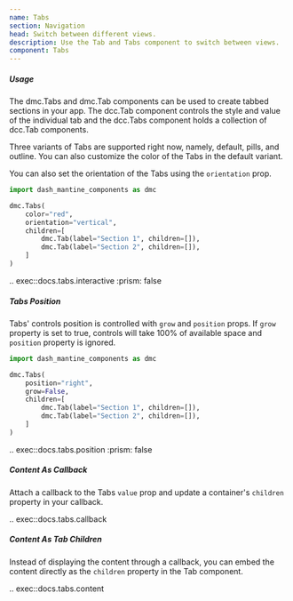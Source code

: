 ```yaml
---
name: Tabs
section: Navigation
head: Switch between different views.
description: Use the Tab and Tabs component to switch between views.
component: Tabs
---
```


##### Usage

The dmc.Tabs and dmc.Tab components can be used to create tabbed sections in your app. The dcc.Tab component controls 
the style and value of the individual tab and the dcc.Tabs component holds a collection of dcc.Tab components.

Three variants of Tabs are supported right now, namely, default, pills, and outline. You can also customize the color
of the Tabs in the default variant.

You can also set the orientation of the Tabs using the `orientation` prop.

```python
import dash_mantine_components as dmc

dmc.Tabs(
    color="red",
    orientation="vertical",
    children=[
        dmc.Tab(label="Section 1", children=[]),
        dmc.Tab(label="Section 2", children=[]),
    ]
)
```

.. exec::docs.tabs.interactive
    :prism: false

##### Tabs Position

Tabs' controls position is controlled with `grow` and `position` props. If `grow` property is set to true, controls
will take 100% of available space and `position` property is ignored.

```python
import dash_mantine_components as dmc

dmc.Tabs(
    position="right",
    grow=False,
    children=[
        dmc.Tab(label="Section 1", children=[]),
        dmc.Tab(label="Section 2", children=[]),
    ]
)
```

.. exec::docs.tabs.position
    :prism: false

##### Content As Callback

Attach a callback to the Tabs `value` prop and update a container's `children` property in your callback.

.. exec::docs.tabs.callback

##### Content As Tab Children

Instead of displaying the content through a callback, you can embed the content directly as the `children` property in
the Tab component.

.. exec::docs.tabs.content
